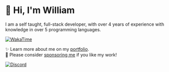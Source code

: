 # 👋 Hi, I'm William
I am a self taught, full-stack developer, with over 4 years of experience with knowledge in over 5 programming languages.

[![WakaTime](https://wakatime.com/badge/user/817e29c1-e1ac-4adc-936b-37bfa447c165.svg)](https://wdh.gg/wakatime)

✨️ Learn more about me on my [portfolio](https://wdh.gg/developer).
<br>
💖 Please consider [sponsoring me](https://wdh.gg/sponsor) if you like my work!

[![Discord](https://lanyard.cnrad.dev/api/853158265466257448)](https://wdh.gg/discord)
